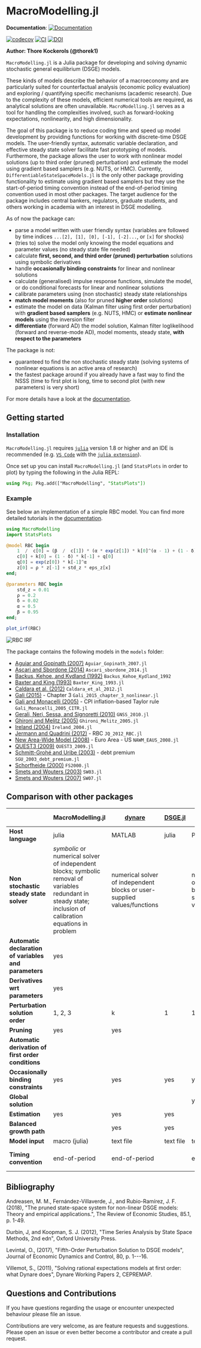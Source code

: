 # MacroModelling.jl

**Documentation**: [![Documentation](https://img.shields.io/badge/docs-stable-blue.svg)](https://thorek1.github.io/MacroModelling.jl/stable)

[![codecov](https://codecov.io/gh/thorek1/MacroModelling.jl/branch/main/graph/badge.svg?token=QOANGF5MSX)](https://codecov.io/gh/thorek1/MacroModelling.jl)
[![CI](https://github.com/thorek1/MacroModelling.jl/actions/workflows/ci.yml/badge.svg?branch=main)](https://github.com/thorek1/MacroModelling.jl/actions/workflows/ci.yml)
[![DOI](https://joss.theoj.org/papers/10.21105/joss.05598/status.svg)](https://doi.org/10.21105/joss.05598)
<!-- [![Downloads](https://shields.io/endpoint?url=https://pkgs.genieframework.com/api/v1/badge/MacroModelling)](https://pkgs.genieframework.com?packages=MacroModelling) -->
<!-- [![DOI](https://zenodo.org/badge/571475096.svg)](https://zenodo.org/badge/latestdoi/571475096) -->
<!-- [![](https://img.shields.io/badge/docs-dev-blue.svg)](https://thorek1.github.io/MacroModelling.jl/dev) -->

**Author: Thore Kockerols (@thorek1)**

`MacroModelling.jl` is a Julia package for developing and solving dynamic stochastic general equilibrium (DSGE) models.

These kinds of models describe the behavior of a macroeconomy and are particularly suited for counterfactual analysis (economic policy evaluation) and exploring / quantifying specific mechanisms (academic research). Due to the complexity of these models, efficient numerical tools are required, as analytical solutions are often unavailable. `MacroModelling.jl` serves as a tool for handling the complexities involved, such as forward-looking expectations, nonlinearity, and high dimensionality.

The goal of this package is to reduce coding time and speed up model development by providing functions for working with discrete-time DSGE models. The user-friendly syntax, automatic variable declaration, and effective steady state solver facilitate fast prototyping of models. Furthermore, the package allows the user to work with nonlinear model solutions (up to third order (pruned) perturbation) and estimate the model using gradient based samplers (e.g. NUTS, or HMC). Currently, `DifferentiableStateSpaceModels.jl` is the only other package providing functionality to estimate using gradient based samplers but they use the start-of-period timing convention instead of the end-of-period timing convention used in most other packages. The target audience for the package includes central bankers, regulators, graduate students, and others working in academia with an interest in DSGE modelling.

As of now the package can:

- parse a model written with user friendly syntax (variables are followed by time indices `...[2], [1], [0], [-1], [-2]...`, or `[x]` for shocks)
- (tries to) solve the model only knowing the model equations and parameter values (no steady state file needed)
- calculate **first, second, and third order (pruned) perturbation** solutions using symbolic derivatives
- handle **occasionally binding constraints** for linear and nonlinear solutions
- calculate (generalised) impulse response functions, simulate the model, or do conditional forecasts for linear and nonlinear solutions
- calibrate parameters using (non stochastic) steady state relationships
- **match model moments** (also for pruned **higher order** solutions)
- estimate the model on data (Kalman filter using first order perturbation) with **gradient based samplers** (e.g. NUTS, HMC) or **estimate nonlinear models** using the inversion filter
- **differentiate** (forward AD) the model solution, Kalman filter loglikelihood (forward and reverse-mode AD), model moments, steady state, **with respect to the parameters**

The package is not:

- guaranteed to find the non stochastic steady state (solving systems of nonlinear equations is an active area of research)
- the fastest package around if you already have a fast way to find the NSSS (time to first plot is long, time to second plot (with new parameters) is very short)

For more details have a look at the [documentation](https://thorek1.github.io/MacroModelling.jl/stable).

## Getting started

### Installation

`MacroModelling.jl` requires [`julia`](https://julialang.org/downloads/) version 1.8 or higher and an IDE is recommended (e.g. [`VS Code`](https://code.visualstudio.com/download) with the [`julia extension`](https://marketplace.visualstudio.com/items?itemName=julialang.language-julia)).

Once set up you can install `MacroModelling.jl` (and `StatsPlots` in order to plot) by typing the following in the Julia REPL:

```julia
using Pkg; Pkg.add(["MacroModelling", "StatsPlots"])
```

### Example

See below an implementation of a simple RBC model. You can find more detailed tutorials in the [documentation](https://thorek1.github.io/MacroModelling.jl/stable).

```julia
using MacroModelling
import StatsPlots

@model RBC begin
    1  /  c[0] = (β  /  c[1]) * (α * exp(z[1]) * k[0]^(α - 1) + (1 - δ))
    c[0] + k[0] = (1 - δ) * k[-1] + q[0]
    q[0] = exp(z[0]) * k[-1]^α
    z[0] = ρ * z[-1] + std_z * eps_z[x]
end;

@parameters RBC begin
    std_z = 0.01
    ρ = 0.2
    δ = 0.02
    α = 0.5
    β = 0.95
end;

plot_irf(RBC)
```

![RBC IRF](docs/src/assets/irf__RBC__eps_z__1.png)

The package contains the following models in the `models` folder:

- [Aguiar and Gopinath (2007)](https://www.journals.uchicago.edu/doi/10.1086/511283) `Aguiar_Gopinath_2007.jl`
- [Ascari and Sbordone (2014)](https://www.aeaweb.org/articles?id=10.1257/jel.52.3.679) `Ascari_sbordone_2014.jl`
- [Backus, Kehoe, and Kydland (1992)](https://www.jstor.org/stable/2138686) `Backus_Kehoe_Kydland_1992`
- [Baxter and King (1993)](https://www.jstor.org/stable/2117521) `Baxter_King_1993.jl`
- [Caldara et al. (2012)](https://www.sciencedirect.com/science/article/abs/pii/S1094202511000433) `Caldara_et_al_2012.jl`
- [Gali (2015)](https://press.princeton.edu/books/hardcover/9780691164786/monetary-policy-inflation-and-the-business-cycle) - Chapter 3 `Gali_2015_chapter_3_nonlinear.jl`
- [Gali and Monacelli (2005)](https://crei.cat/wp-content/uploads/users/pages/roes8739.pdf) - CPI inflation-based Taylor rule `Gali_Monacelli_2005_CITR.jl`
- [Gerali, Neri, Sessa, and Signoretti (2010)](https://onlinelibrary.wiley.com/doi/abs/10.1111/j.1538-4616.2010.00331.x) `GNSS_2010.jl`
- [Ghironi and Melitz (2005)](https://faculty.washington.edu/ghiro/GhiroMeliQJE0805.pdf) `Ghironi_Melitz_2005.jl`
- [Ireland (2004)](http://irelandp.com/pubs/tshocksnk.pdf) `Ireland_2004.jl`
- [Jermann and Quadrini (2012)](https://www.aeaweb.org/articles?id=10.1257/aer.102.1.238) - RBC `JQ_2012_RBC.jl`
- [New Area-Wide Model (2008)](https://www.ecb.europa.eu/pub/pdf/scpwps/ecbwp944.pdf) - Euro Area - US `NAWM_EAUS_2008.jl`
- [QUEST3 (2009)](https://www.sciencedirect.com/science/article/abs/pii/S026499930800076X)  `QUEST3_2009.jl`
- [Schmitt-Grohé and Uribe (2003)](https://www.sciencedirect.com/science/article/abs/pii/S0022199602000569) - debt premium `SGU_2003_debt_premium.jl`
- [Schorfheide (2000)](https://onlinelibrary.wiley.com/doi/abs/10.1002/jae.582) `FS2000.jl`
- [Smets and Wouters (2003)](https://onlinelibrary.wiley.com/doi/10.1162/154247603770383415) `SW03.jl`
- [Smets and Wouters (2007)](https://www.aeaweb.org/articles?id=10.1257/aer.97.3.586) `SW07.jl`

## Comparison with other packages

||MacroModelling.jl|[dynare](https://www.dynare.org)|[DSGE.jl](https://github.com/FRBNY-DSGE/DSGE.jl)|[dolo.py](https://www.econforge.org/dolo.py/)|[SolveDSGE.jl](https://github.com/RJDennis/SolveDSGE.jl)|[DifferentiableStateSpaceModels.jl](https://github.com/HighDimensionalEconLab/DifferentiableStateSpaceModels.jl)|[StateSpaceEcon.jl](https://bankofcanada.github.io/DocsEcon.jl/dev/)|[IRIS](https://iris.igpmn.org)|[RISE](https://github.com/jmaih/RISE_toolbox)|[NBTOOLBOX](https://github.com/Coksp1/NBTOOLBOX/tree/main/Documentation)|[gEcon](http://gecon.r-forge.r-project.org)|[GDSGE](https://www.gdsge.com)|[Taylor Projection](https://sites.google.com/site/orenlevintal/taylor-projection)|
|---|---|---|---|---|---|---|---|---|---|---|---|---|---|
**Host language**|julia|MATLAB|julia|Python|julia|julia|julia|MATLAB|MATLAB|MATLAB|R|MATLAB|MATLAB|
**Non stochastic steady state solver**|*symbolic* or numerical solver of independent blocks; symbolic removal of variables redundant in steady state; inclusion of calibration equations in problem|numerical solver of independent blocks or user-supplied values/functions||numerical solver of independent blocks or user-supplied values/functions|numerical solver|numerical solver or user supplied values/equations|numerical solver of independent blocks or user-supplied values/functions|numerical solver of independent blocks or user-supplied values/functions|numerical solver of independent blocks or user-supplied values/functions|user-supplied steady state file or numerical solver|numerical solver; inclusion of calibration equations in problem|||
**Automatic declaration of variables and parameters**|yes|||||||||||||
**Derivatives wrt parameters**|yes|||||yes|||||||
**Perturbation solution order**|1, 2, 3|k|1|1, 2, 3|1, 2, 3|1, 2|1|1|1 to 5|1|1||1 to 5|
**Pruning**|yes|yes||||yes|||yes|||||
**Automatic derivation of first order conditions**|||||||||||yes||
**Occasionally binding constraints**|yes|yes|yes|yes|yes||||yes|||yes||
**Global solution**||||yes|yes|||||||yes||
**Estimation**|yes|yes|yes|||yes||yes|yes|yes|yes|||
**Balanced growth path**||yes|yes||||yes|yes|yes|yes|||||
**Model input**|macro (julia)|text file|text file|text file|text file|macro (julia)|module (julia)|text file|text file|text file|text file|text file|text file|
**Timing convention**|end-of-period|end-of-period||end-of-period|start-of-period|start-of-period|end-of-period|end-of-period|end-of-period|end-of-period|end-of-period|start-of-period|start-of-period|

## Bibliography

Andreasen, M. M., Fernández-Villaverde, J., and Rubio-Ramírez, J. F.  (2018), "The pruned state-space system for non-linear DSGE models: Theory and empirical applications.", The Review of Economic Studies, 85.1, p. 1-49.

Durbin, J, and Koopman, S. J. (2012), "Time Series Analysis by State Space Methods, 2nd edn", Oxford University Press.

Levintal, O., (2017), "Fifth-Order Perturbation Solution to DSGE models", Journal of Economic Dynamics and Control, 80, p. 1---16.

Villemot, S., (2011), "Solving rational expectations models at first order: what Dynare does", Dynare Working Papers 2, CEPREMAP.

## Questions and Contributions

If you have questions regarding the usage or encounter unexpected behaviour please file an issue.

Contributions are very welcome, as are feature requests and suggestions. Please open an issue or even better become a contributor and create a pull request.
